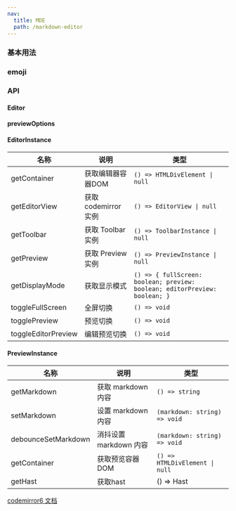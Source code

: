 ```yaml
---
nav:
  title: MDE
  path: /markdown-editor
---
```


### 基本用法

<code src="../demos/index.tsx"></code>

### emoji

<code src="../demos/emoji.tsx"></code>

### API

#### Editor

<API src="./Editor.tsx" hideTitle></API>

#### previewOptions

<API src="./Preview.tsx" hideTitle></API>

#### EditorInstance 

| 名称 | 说明 | 类型 |
| --- | --- | --- |
| getContainer | 获取编辑器容器DOM | <code>() => HTMLDivElement &#124; null<code> |
| getEditorView | 获取 codemirror 实例 | <code>() => EditorView &#124; null</code> |
| getToolbar | 获取 Toolbar 实例 | <code>() => ToolbarInstance &#124; null</code> |
| getPreview | 获取 Preview 实例 | <code>() => PreviewInstance &#124; null</code> |
| getDisplayMode | 获取显示模式 | `() => { fullScreen: boolean; preview: boolean; editorPreview: boolean; }` |
| toggleFullScreen | 全屏切换 | `() => void` |
| togglePreview | 预览切换 | `() => void` |
| toggleEditorPreview | 编辑预览切换 | `() => void` |

#### PreviewInstance

| 名称 | 说明 | 类型 |
| --- | --- | --- |
| getMarkdown | 获取 markdown 内容 | `() => string` |
| setMarkdown | 设置 markdown 内容 | `(markdown: string) => void` |
| debounceSetMarkdown | 消抖设置 markdown 内容 | `(markdown: string) => void` |
| getContainer | 获取预览容器DOM | <code>() => HTMLDivElement &#124; null</code> |
| getHast | 获取hast | () => Hast |

[codemirror6 文档](https://codemirror.net/6/)
